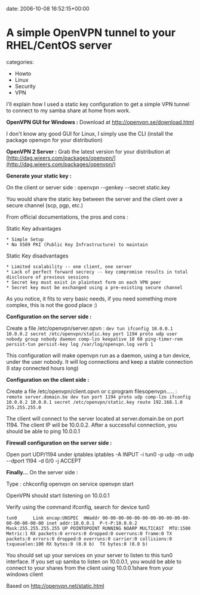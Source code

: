 


date: 2006-10-08 16:52:15+00:00


# A simple OpenVPN tunnel to your RHEL/CentOS server

categories:
- Howto
- Linux
- Security
- VPN


I'll explain how I used a static key configuration to get a simple VPN tunnel to connect to my samba share at home from work.



**OpenVPN GUI for Windows :**
Download at http://openvpn.se/download.html

I don't know any good GUI for Linux, I simply use the CLI (install the package openvpn for your distribution)

**OpenVPN 2 Server :**
Grab the latest version for your distribution at [http://dag.wieers.com/packages/openvpn/](http://dag.wieers.com/packages/openvpn/)

**Generate your static key :**

On the client or server side :
openvpn --genkey --secret static.key

You would share the static key between the server and the client over a secure channel (scp, pgp, etc.)

From official documentations, the pros and cons :

Static Key advantages

    * Simple Setup
    * No X509 PKI (Public Key Infrastructure) to maintain

Static Key disadvantages

    * Limited scalability -- one client, one server
    * Lack of perfect forward secrecy -- key compromise results in total disclosure of previous sessions
    * Secret key must exist in plaintext form on each VPN peer
    * Secret key must be exchanged using a pre-existing secure channel

As you notice, it fits to very basic needs, if you need something more complex, this is not the good place :)

**Configuration on the server side :**

Create a file /etc/openvpn/server.opvn :
`dev tun
ifconfig 10.0.0.1 10.0.0.2
secret /etc/openvpn/static.key
port 1194
proto udp
user nobody
group nobody
daemon
comp-lzo
keepalive 10 60
ping-timer-rem
persist-tun
persist-key
log /var/log/openvpn.log
verb 1`

This configuration will make openvpn run as a daemon, using a tun device, under the user nobody. It will log connections and keep a stable connection (I stay connected hours long)

**Configuration on the client side :**

Create a file /etc/openvpn/client.opvn or c:program filesopenvpn..... :
`remote server.domain.be
dev tun
port 1194
proto udp
comp-lzo
ifconfig 10.0.0.2 10.0.0.1
secret /etc/openvpn/static.key
route 192.168.1.0 255.255.255.0`

The client will connect to the server located at server.domain.be on port 1194.
The client IP will be 10.0.0.2. After a successful connection, you should be able to ping 10.0.0.1

**Firewall configuration on the server side :**

Open port UDP/1194 under iptables
iptables -A INPUT -i tun0 -p udp -m udp --dport 1194 -d 0/0 -j ACCEPT

**Finally...**
On the server side : 

Type : 
chkconfig openvpn on
service openvpn start

OpenVPN should start listening on 10.0.0.1

Verify using the command ifconfig, search for device tun0

`tun0      Link encap:UNSPEC  HWaddr 00-00-00-00-00-00-00-00-00-00-00-00-00-00-00-00
          inet addr:10.0.0.1  P-t-P:10.0.0.2  Mask:255.255.255.255
          UP POINTOPOINT RUNNING NOARP MULTICAST  MTU:1500  Metric:1
          RX packets:0 errors:0 dropped:0 overruns:0 frame:0
          TX packets:0 errors:0 dropped:0 overruns:0 carrier:0
          collisions:0 txqueuelen:100
          RX bytes:0 (0.0 b)  TX bytes:0 (0.0 b)`

You should set up your services on your server to listen to this tun0 interface.
If you set up samba to listen on 10.0.0.1, you would be able to connect to your shares from the client using 10.0.0.1share from your windows client




Based on http://openvpn.net/static.html
